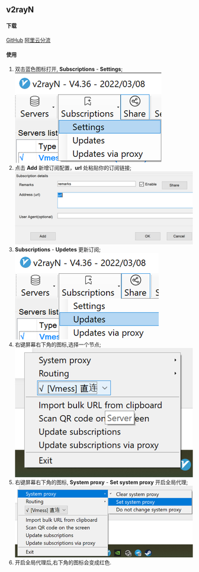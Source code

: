 ## v2rayN

#### 下载

[GitHub](https://github.com/2dust/v2rayN/releases/download/4.36/v2rayN-Core.zip)
[阿里云分流](http://39.102.76.82/1.zip) 

#### 使用

1. 双击蓝色图标打开, **Subscriptions** - **Settings**;
![](./img/v2rayn1.png)
2. 点击 **Add** 新增订阅配置，**url** 处粘贴你的订阅链接;
![](./img/v2rayn2.png)
3. **Subscriptions** - **Updetes** 更新订阅;
![](./img/v2rayn3.png)
4. 右键屏幕右下角的图标,选择一个节点;
![](./img/v2rayn4.png)
5. 右键屏幕右下角的图标, **System proxy** - **Set system proxy** 开启全局代理;
![](./img/v2rayn5.png)
6. 开启全局代理后,右下角的图标会变成红色.

